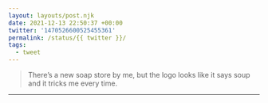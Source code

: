 ```yaml
---
layout: layouts/post.njk
date: 2021-12-13 22:50:37 +00:00
twitter: '1470526600525455361'
permalink: /status/{{ twitter }}/
tags: 
  - tweet
---
```


> There’s a new soap store by me, but the logo looks like it says soup and it tricks me every time.

---
